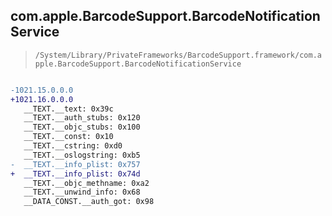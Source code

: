 ## com.apple.BarcodeSupport.BarcodeNotificationService

> `/System/Library/PrivateFrameworks/BarcodeSupport.framework/com.apple.BarcodeSupport.BarcodeNotificationService`

```diff

-1021.15.0.0.0
+1021.16.0.0.0
   __TEXT.__text: 0x39c
   __TEXT.__auth_stubs: 0x120
   __TEXT.__objc_stubs: 0x100
   __TEXT.__const: 0x10
   __TEXT.__cstring: 0xd0
   __TEXT.__oslogstring: 0xb5
-  __TEXT.__info_plist: 0x757
+  __TEXT.__info_plist: 0x74d
   __TEXT.__objc_methname: 0xa2
   __TEXT.__unwind_info: 0x68
   __DATA_CONST.__auth_got: 0x98

```
